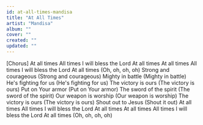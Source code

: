 ```yaml
---
id: at-all-times-mandisa
title: "At All Times"
artist: "Mandisa"
album: ""
cover: ""
created: ""
updated: ""
---
```


[Chorus]
At all times
All times
I will bless the Lord
At all times
At all times
All times
I will bless the Lord
At all times
(Oh, oh, oh, oh)
Strong and courageous (Strong and courageous)
Mighty in battle (Mighty in battle)
He's fighting for us (He's fighting for us)
The victory is ours (The victory is ours)
Put on Your armor (Put on Your armor)
The sword of the spirit (The sword of the spirit)
Our weapon is worship (Our weapon is worship)
The victory is ours (The victory is ours)
Shout out to Jesus (Shout it out)
At all times
All times
I will bless the Lord
At all times
At all times
All times
I will bless the Lord
At all times
(Oh, oh, oh, oh)